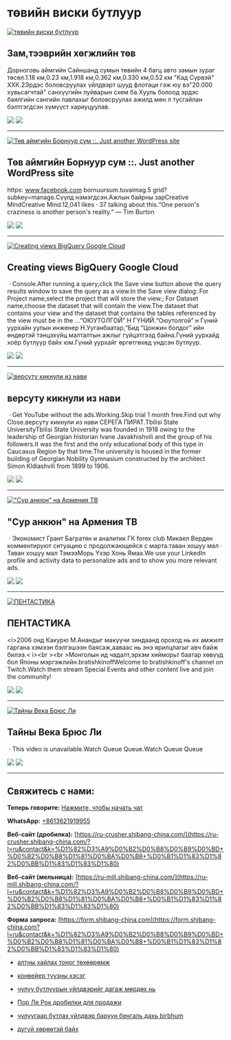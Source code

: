 # төвийн виски бутлуур

<a href="https://swt.shibang-china.com/?l=ru&img&k=%D1%82%D3%A9%D0%B2%D0%B8%D0%B9%D0%BD+%D0%B2%D0%B8%D1%81%D0%BA%D0%B8+%D0%B1%D1%83%D1%82%D0%BB%D1%83%D1%83%D1%80" target="_blank">![төвийн виски бутлуур](http://static.shibang-china.com/all-800x300/1217.jpg)</a>

## Зам,тээврийн хөгжлийн төв
Дорноговь аймгийн Сайншанд сумын төвийн 4 багц авто замын зураг төсөл.1.18 км,0.23 км,1.918 км,0.362 км,0.330 км,0.52 км &quot;Кад Сүрвэй&quot; ХХК.2Эрдэс боловсруулах үйлдвэрт шууд флотаци гэж юу вэ&quot;20.000 хувьсагчтай&quot; санхүүгийн луйварын схем ба.Хууль болоод эрдэс баялгийн сангийн лавлахыг боловсруулах ажилд мөн л тусгайлан бэлтгэгдсэн хүмүүст хариуцуулав.


<a href="https://whatsapp.shibangsoft.com/WhatsApp.php" target="_blank" title="WhatsApp">![](http://static.shibang-china.com/icon/whatsapp.png)</a> <a href="https://swt.shibang-china.com/?l=ru&icon&k=%D1%82%D3%A9%D0%B2%D0%B8%D0%B9%D0%BD+%D0%B2%D0%B8%D1%81%D0%BA%D0%B8+%D0%B1%D1%83%D1%82%D0%BB%D1%83%D1%83%D1%80" target="_blank">![](http://static.shibang-china.com/icon/chat-ru.png)</a>

---

<a href="https://swt.shibang-china.com/?l=ru&img&k=%D1%82%D3%A9%D0%B2%D0%B8%D0%B9%D0%BD+%D0%B2%D0%B8%D1%81%D0%BA%D0%B8+%D0%B1%D1%83%D1%82%D0%BB%D1%83%D1%83%D1%80" target="_blank">![Төв аймгийн Борнуур сум ::. Just another WordPress site](http://static.shibang-china.com/all-800x300/1068.jpg)</a>

## Төв аймгийн Борнуур сум ::. Just another WordPress site
https: www.facebook.com bornuursum.tuvaimag.5 grid?subkey=manage.Сүүлд нэмэгдсэн.Ажлын байрны зарCreative MindCreative Mind.12,041 likes &#183; 37 talking about this.“One person's craziness is another person's reality.” ― Tim Burton


<a href="https://whatsapp.shibangsoft.com/WhatsApp.php" target="_blank" title="WhatsApp">![](http://static.shibang-china.com/icon/whatsapp.png)</a> <a href="https://swt.shibang-china.com/?l=ru&icon&k=%D1%82%D3%A9%D0%B2%D0%B8%D0%B9%D0%BD+%D0%B2%D0%B8%D1%81%D0%BA%D0%B8+%D0%B1%D1%83%D1%82%D0%BB%D1%83%D1%83%D1%80" target="_blank">![](http://static.shibang-china.com/icon/chat-ru.png)</a>

---

<a href="https://swt.shibang-china.com/?l=ru&img&k=%D1%82%D3%A9%D0%B2%D0%B8%D0%B9%D0%BD+%D0%B2%D0%B8%D1%81%D0%BA%D0%B8+%D0%B1%D1%83%D1%82%D0%BB%D1%83%D1%83%D1%80" target="_blank">![Creating views BigQuery Google Cloud](http://static.shibang-china.com/all-800x300/1457.jpg)</a>

## Creating views BigQuery Google Cloud
&nbsp;&#0183;&#32;Console.After running a query,click the Save view button above the query results window to save the query as a view.In the Save view dialog:.For Project name,select the project that will store the view.; For Dataset name,choose the dataset that will contain the view.The dataset that contains your view and the dataset that contains the tables referenced by the view must be in the …“ОЮУТОЛГОЙ” Н ГҮНИЙ.“Оюутолгой” н Гүний уурхайн уулын инженер Н.Ууганбаатар,“Бид “Цонжин болдог” ийн өндөртэй тэнцэхүйц малталтын ажлыг гүйцэтгээд байна.Гүний уурхайд хоёр бутлуур байх юм.Гүний уурхайг өргөтгөхөд үндсэн бутлуур.


<a href="https://whatsapp.shibangsoft.com/WhatsApp.php" target="_blank" title="WhatsApp">![](http://static.shibang-china.com/icon/whatsapp.png)</a> <a href="https://swt.shibang-china.com/?l=ru&icon&k=%D1%82%D3%A9%D0%B2%D0%B8%D0%B9%D0%BD+%D0%B2%D0%B8%D1%81%D0%BA%D0%B8+%D0%B1%D1%83%D1%82%D0%BB%D1%83%D1%83%D1%80" target="_blank">![](http://static.shibang-china.com/icon/chat-ru.png)</a>

---

<a href="https://swt.shibang-china.com/?l=ru&img&k=%D1%82%D3%A9%D0%B2%D0%B8%D0%B9%D0%BD+%D0%B2%D0%B8%D1%81%D0%BA%D0%B8+%D0%B1%D1%83%D1%82%D0%BB%D1%83%D1%83%D1%80" target="_blank">![версуту кикнули из нави](http://static.shibang-china.com/all-800x300/682.jpg)</a>

## версуту кикнули из нави
&nbsp;&#0183;&#32;Get YouTube without the ads.Working.Skip trial 1 month free.Find out why Close.версуту кикнули из нави СЕРЕГА ПИРАТ.Tbilisi State UniversityTbilisi State University was founded in 1918 owing to the leadership of Georgian historian Ivane Javakhishvili and the group of his followers.It was the first and the only educational body of this type in Caucasus Region by that time.The university is housed in the former building of Georgian Nobility Gymnasium constructed by the architect Simon Kldiashvili from 1899 to 1906.


<a href="https://whatsapp.shibangsoft.com/WhatsApp.php" target="_blank" title="WhatsApp">![](http://static.shibang-china.com/icon/whatsapp.png)</a> <a href="https://swt.shibang-china.com/?l=ru&icon&k=%D1%82%D3%A9%D0%B2%D0%B8%D0%B9%D0%BD+%D0%B2%D0%B8%D1%81%D0%BA%D0%B8+%D0%B1%D1%83%D1%82%D0%BB%D1%83%D1%83%D1%80" target="_blank">![](http://static.shibang-china.com/icon/chat-ru.png)</a>

---

<a href="https://swt.shibang-china.com/?l=ru&img&k=%D1%82%D3%A9%D0%B2%D0%B8%D0%B9%D0%BD+%D0%B2%D0%B8%D1%81%D0%BA%D0%B8+%D0%B1%D1%83%D1%82%D0%BB%D1%83%D1%83%D1%80" target="_blank">![&quot;Сур анкюн&quot; на Армения ТВ](http://static.shibang-china.com/all-800x300/678.jpg)</a>

## &quot;Сур анкюн&quot; на Армения ТВ
&nbsp;&#0183;&#32;Экономист Грант Багратян и аналитик ГК forex club Микаел Вердян комментируют ситуацию с продолжающейся с марта.таван хошуу мал&nbsp;&#0183;&#32;Таван хошуу мал ТэмээМорь Үхэр Хонь Ямаа.We use your LinkedIn profile and activity data to personalize ads and to show you more relevant ads.


<a href="https://whatsapp.shibangsoft.com/WhatsApp.php" target="_blank" title="WhatsApp">![](http://static.shibang-china.com/icon/whatsapp.png)</a> <a href="https://swt.shibang-china.com/?l=ru&icon&k=%D1%82%D3%A9%D0%B2%D0%B8%D0%B9%D0%BD+%D0%B2%D0%B8%D1%81%D0%BA%D0%B8+%D0%B1%D1%83%D1%82%D0%BB%D1%83%D1%83%D1%80" target="_blank">![](http://static.shibang-china.com/icon/chat-ru.png)</a>

---

<a href="https://swt.shibang-china.com/?l=ru&img&k=%D1%82%D3%A9%D0%B2%D0%B8%D0%B9%D0%BD+%D0%B2%D0%B8%D1%81%D0%BA%D0%B8+%D0%B1%D1%83%D1%82%D0%BB%D1%83%D1%83%D1%80" target="_blank">![ПЕНТАСТИКА](http://static.shibang-china.com/all-800x300/1110.jpg)</a>

## ПЕНТАСТИКА
&lt;i&gt;2006 онд Какурю М.Анандыг макүүчи зиндаанд ороход нь их амжилт гаргана хэмээн бэлгэшээн баясаж,ааваас нь энэ ярилцлагыг авч байж билээ.&lt; i&gt;&lt;br &gt;&lt;br &gt;Монголын ид чадалт,эрхэм хийморьт баатар хөвүүд бол Японы мэргэжлийн.bratishkinoffWelcome to bratishkinoff's channel on Twitch.Watch them stream Special Events and other content live and join the community!


<a href="https://whatsapp.shibangsoft.com/WhatsApp.php" target="_blank" title="WhatsApp">![](http://static.shibang-china.com/icon/whatsapp.png)</a> <a href="https://swt.shibang-china.com/?l=ru&icon&k=%D1%82%D3%A9%D0%B2%D0%B8%D0%B9%D0%BD+%D0%B2%D0%B8%D1%81%D0%BA%D0%B8+%D0%B1%D1%83%D1%82%D0%BB%D1%83%D1%83%D1%80" target="_blank">![](http://static.shibang-china.com/icon/chat-ru.png)</a>

---

<a href="https://swt.shibang-china.com/?l=ru&img&k=%D1%82%D3%A9%D0%B2%D0%B8%D0%B9%D0%BD+%D0%B2%D0%B8%D1%81%D0%BA%D0%B8+%D0%B1%D1%83%D1%82%D0%BB%D1%83%D1%83%D1%80" target="_blank">![Тайны Века Брюс Ли](http://static.shibang-china.com/all-800x300/457.jpg)</a>

## Тайны Века Брюс Ли
&nbsp;&#0183;&#32;This video is unavailable.Watch Queue Queue.Watch Queue Queue

<a href="https://whatsapp.shibangsoft.com/WhatsApp.php" target="_blank" title="WhatsApp">![](http://static.shibang-china.com/icon/whatsapp.png)</a> <a href="https://swt.shibang-china.com/?l=ru&icon&k=%D1%82%D3%A9%D0%B2%D0%B8%D0%B9%D0%BD+%D0%B2%D0%B8%D1%81%D0%BA%D0%B8+%D0%B1%D1%83%D1%82%D0%BB%D1%83%D1%83%D1%80" target="_blank">![](http://static.shibang-china.com/icon/chat-ru.png)</a>

---
## Свяжитесь с нами:

**Теперь говорите:** [Нажмите, чтобы начать чат](https://swt.shibang-china.com?l=ru&contact&k=%D1%82%D3%A9%D0%B2%D0%B8%D0%B9%D0%BD+%D0%B2%D0%B8%D1%81%D0%BA%D0%B8+%D0%B1%D1%83%D1%82%D0%BB%D1%83%D1%83%D1%80)

**WhatsApp:**  [+8613621919955](https://whatsapp.shibangsoft.com/WhatsApp.php)

**Веб-сайт (дробилка):** [https://ru-crusher.shibang-china.com/](https://ru-crusher.shibang-china.com/?l=ru&contact&k=%D1%82%D3%A9%D0%B2%D0%B8%D0%B9%D0%BD+%D0%B2%D0%B8%D1%81%D0%BA%D0%B8+%D0%B1%D1%83%D1%82%D0%BB%D1%83%D1%83%D1%80)

**Веб-сайт (мельница):** [https://ru-mill.shibang-china.com/](https://ru-mill.shibang-china.com/?l=ru&contact&k=%D1%82%D3%A9%D0%B2%D0%B8%D0%B9%D0%BD+%D0%B2%D0%B8%D1%81%D0%BA%D0%B8+%D0%B1%D1%83%D1%82%D0%BB%D1%83%D1%83%D1%80)

**Форма запроса:** [https://form.shibang-china.com](https://form.shibang-china.com?l=ru&contact&k=%D1%82%D3%A9%D0%B2%D0%B8%D0%B9%D0%BD+%D0%B2%D0%B8%D1%81%D0%BA%D0%B8+%D0%B1%D1%83%D1%82%D0%BB%D1%83%D1%83%D1%80)

* [алтны хайлах тоног төхөөрөмж](../126/%D0%B0%D0%BB%D1%82%D0%BD%D1%8B%20%D1%85%D0%B0%D0%B9%D0%BB%D0%B0%D1%85%20%D1%82%D0%BE%D0%BD%D0%BE%D0%B3%20%D1%82%D3%A9%D1%85%D3%A9%D3%A9%D1%80%D3%A9%D0%BC%D0%B6.md)

* [конвейер туузны хэсэг](../126/%D0%BA%D0%BE%D0%BD%D0%B2%D0%B5%D0%B9%D0%B5%D1%80%20%D1%82%D1%83%D1%83%D0%B7%D0%BD%D1%8B%20%D1%85%D1%8D%D1%81%D1%8D%D0%B3.md)

* [чулуу бутлуурын үйлдвэрийг дагаж мөрдөх нь](../126/%D1%87%D1%83%D0%BB%D1%83%D1%83%20%D0%B1%D1%83%D1%82%D0%BB%D1%83%D1%83%D1%80%D1%8B%D0%BD%20%D2%AF%D0%B9%D0%BB%D0%B4%D0%B2%D1%8D%D1%80%D0%B8%D0%B9%D0%B3%20%D0%B4%D0%B0%D0%B3%D0%B0%D0%B6%20%D0%BC%D3%A9%D1%80%D0%B4%D3%A9%D1%85%20%D0%BD%D1%8C.md)

* [Пор Ле Рок дробилки для продажи](../126/%D0%9F%D0%BE%D1%80%20%D0%9B%D0%B5%20%D0%A0%D0%BE%D0%BA%20%D0%B4%D1%80%D0%BE%D0%B1%D0%B8%D0%BB%D0%BA%D0%B8%20%D0%B4%D0%BB%D1%8F%20%D0%BF%D1%80%D0%BE%D0%B4%D0%B0%D0%B6%D0%B8.md)

* [чулуугаар бутлах үйлдвэр баруун бенгаль дахь birbhum](../128/%D1%87%D1%83%D0%BB%D1%83%D1%83%D0%B3%D0%B0%D0%B0%D1%80%20%D0%B1%D1%83%D1%82%D0%BB%D0%B0%D1%85%20%D2%AF%D0%B9%D0%BB%D0%B4%D0%B2%D1%8D%D1%80%20%D0%B1%D0%B0%D1%80%D1%83%D1%83%D0%BD%20%D0%B1%D0%B5%D0%BD%D0%B3%D0%B0%D0%BB%D1%8C%20%D0%B4%D0%B0%D1%85%D1%8C%20birbhum.md)

* [дугуй хөрөөтэй байх](../129/%D0%B4%D1%83%D0%B3%D1%83%D0%B9%20%D1%85%D3%A9%D1%80%D3%A9%D3%A9%D1%82%D1%8D%D0%B9%20%D0%B1%D0%B0%D0%B9%D1%85.md)
